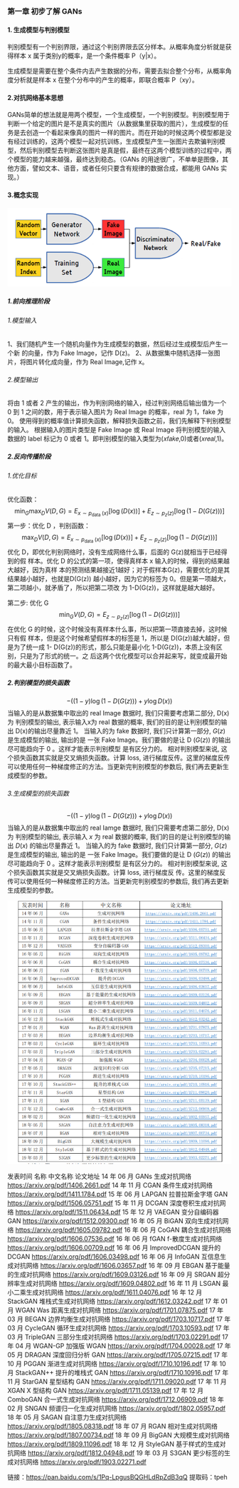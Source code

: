 ### 第一章 初步了解 GANs 

#### 1. 生成模型与判别模型

判别模型有一个判别界限，通过这个判别界限去区分样本。从概率角度分析就是获得样本 x 属于类别y的概率，是一个条件概率 P（y|x）。

生成模型是需要在整个条件内去产生数据的分布，需要去拟合整个分布，从概率角度分析就是样本 x 在整个分布中的产生的概率，即联合概率 P（xy）。

#### 2.对抗网络基本思想

GANs简单的想法就是用两个模型，一个生成模型，一个判别模型。判别模型用于判断一个给定的图片是不是真实的图片（从数据集里获取的图片），生成模型的任务是去创造一个看起来像真的图片一样的图片。而在开始的时候这两个模型都是没有经过训练的，这两个模型一起对抗训练，生成模型产生一张图片去欺骗判别模型，然后判别模型去判断这张图片是真是假，最终在这两个模型训练的过程中，两个模型的能力越来越强，最终达到稳态。（GANs 的用途很广，不单单是图像，其他方面，譬如文本、语音，或者任何只要含有规律的数据合成，都能用 GANs 实现。）

#### 3.概念实现

![image-20220502193242555](笔记.assets/image-20220502193242555.png)

##### 1.前向推理阶段

###### 1.模型输入

1、我们随机产生一个随机向量作为生成模型的数据，然后经过生成模型后产生一个新
的向量，作为 Fake Image，记作 D(z)。 
2、从数据集中随机选择一张图片，将图片转化成向量，作为 Real Image,记作 x。

###### 2.模型输出

将由 1 或者 2 产生的输出，作为判别网络的输入，经过判别网络后输出值为一个 0 到 1
之间的数，用于表示输入图片为 Real Image 的概率，real 为 1，fake 为 0。 
使用得到的概率值计算损失函数，解释损失函数之前，我们先解释下判别模型的输入。
根据输入的图片类型是 Fake Image 或 Real Image 将判别模型的输入数据的 label 标记为 0
或者 1。即判别模型的输入类型为(𝑥𝑓𝑎𝑘𝑒,0)或者(𝑥𝑟𝑒𝑎𝑙,1)。 

##### 2.反向传播阶段

###### 1.优化目标 

优化函数：
$$
\min _{G} \max _{D} V(D, G)=E_{x \sim p_{\text {data }}(x)}[\log (D(x))]+E_{z \sim p_{z}(z)}[\log (1-D(G(z)))]
$$
第一步：优化 D ，判别函数：
$$
\max _{D} V(D, G)=E_{x \sim p_{\text {data }}(x)}[\log (D(x))]+E_{z \sim p_{z}(z)}[\log (1-D(G(z)))]
$$
优化 D，即优化判别网络时，没有生成网络什么事，后面的 G(z)就相当于已经得到的假
样本。优化 D 的公式的第一项，使得真样本 x 输入的时候，得到的结果越大越好，因为真样
本的预测结果越接近1越好；对于假样本G(z)，需要优化的是其结果越小越好，也就是D(G(z))
越小越好，因为它的标签为 0。但是第一项越大，第二项越小，就矛盾了，所以把第二项改
为 1-D(G(z))，这样就是越大越好。 

第二步: 优化 G
$$
\min _{G} V(D, G)=E_{z \sim p_{z}(z)}[\log (1-D(G(z)))]
$$
在优化 G 的时候，这个时候没有真样本什么事，所以把第一项直接去掉，这时候只有假
样本，但是这个时候希望假样本的标签是 1，所以是 D(G(z))越大越好，但是为了统一成 1-
D(G(z))的形式，那么只能是最小化 1-D(G(z))，本质上没有区别，只是为了形式的统一。之
后这两个优化模型可以合并起来写，就变成最开始的最大最小目标函数了。

##### 2.判别模型的损失函数 

$$
-((1-y) \log (1-D(G(z)))+y \log D(x))
$$
当输入的是从数据集中取出的 real Image 数据时, 我们只需要考虑第二部分, $\mathrm{D}(\mathrm{x})$ 为 判别模型的输出, 表示输入x为 real 数据的概率, 我们的目的是让判别模型的输出 D(x)的输出尽量靠近 1。
当输入的为 fake 数据时, 我们只计算第一部分, $G(z)$ 是生成模型的输出, 输出的是 一张 Fake Image。我们要做的是让 D $(G(z))$ 的输出尽可能趋向于 0 。这样才能表示判别模型 是有区分力的。
相对判别模型来说, 这个损失函数其实就是交叉熵损失函数。计算 loss, 进行梯度反传。这里的梯度反传可以使用任何一种梯度修正的方法。当更新完判别模型的参数后, 我们再去更新生成模型的参数。

###### 3.生成模型的损失函数 

$$
-((1-y) \log (1-D(G(z)))+y \log D(x))
$$
当输入的是从数据集中取出的 real Iamge 数据时, 我们只需要考虑第二部分, $\mathrm{D}(\mathrm{x})$ 为 判别模型的输出, 表示输入 $x$ 为 real 数据的概率, 我们的目的是让判别模型的输出 $D(x)$ 的输出尽量靠近 1。
当输入的为 fake 数据时, 我们只计算第一部分, $G(z)$ 是生成模型的输出, 输出的是 一张 Fake Image。我们要做的是让 D $(G(z))$ 的输出尽可能趋向于 0 。这样才能表示判别模型 是有区分力的。
相对判别模型来说, 这个损失函数其实就是交叉熵损失函数。计算 loss, 进行梯度反 传。这里的梯度反传可以使用任何一种梯度修正的方法。当更新完判别模型的参数后, 我们再去更新生成模型的参数。

![IMG_e809eccc602445abb9bcaad9349854f8](笔记.assets/IMG_e809eccc602445abb9bcaad9349854f8.png)

发表时间 名称 中文名称 论文地址 
14 年 06 月 GANs 生成对抗网络 https://arxiv.org/pdf/1406.2661.pdf 
14 年 11 月 CGAN 条件生成对抗网络 https://arxiv.org/pdf/1411.1784.pdf 
15 年 06 月 LAPGAN 拉普拉斯金字塔 GAN https://arxiv.org/pdf/1506.05751.pdf 
15 年 11 月 DCGAN 深度卷积生成对抗网络 https://arxiv.org/pdf/1511.06434.pdf 
15 年 12 月 VAEGAN 变分自编码器 GAN https://arxiv.org/pdf/1512.09300.pdf 
16 年 05 月 BiGAN 双向生成对抗网络 https://arxiv.org/pdf/1605.09782.pdf 
16 年 06 月 CoGAN 耦合生成对抗网络 https://arxiv.org/pdf/1606.07536.pdf 
16 年 06 月 fGAN f-散度生成对抗网络 https://arxiv.org/pdf/1606.00709.pdf 
16 年 06 月 ImprovedDCGAN 提升的 DCGAN https://arxiv.org/pdf/1606.03498.pdf 
16 年 06 月 InfoGAN 互信息生成对抗网络 https://arxiv.org/pdf/1606.03657.pdf 
16 年 09 月 EBGAN 基于能量的生成对抗网络 https://arxiv.org/pdf/1609.03126.pdf 
16 年 09 月 SRGAN 超分辨率生成对抗网络 https://arxiv.org/pdf/1609.04802.pdf 
16 年 11 月 LSGAN 最小二乘生成对抗网络 https://arxiv.org/pdf/1611.04076.pdf 
16 年 12 月 StackGAN 堆栈式生成对抗网络 https://arxiv.org/pdf/1612.03242.pdf 
17 年 01 月 WGAN Was 距离生成对抗网络 https://arxiv.org/pdf/1701.07875.pdf 
17 年 03 月 BEGAN 边界均衡生成对抗网络 https://arxiv.org/pdf/1703.10717.pdf 
17 年 03 月 CycleGAN 循环生成对抗网络 https://arxiv.org/pdf/1703.10593.pdf 
17 年 03 月 TripleGAN 三部分生成对抗网络 https://arxiv.org/pdf/1703.02291.pdf 
17 年 04 月 WGAN-GP 加强版 WGAN https://arxiv.org/pdf/1704.00028.pdf 
17 年 05 月 DRAGAN 深度回归分析 GAN https://arxiv.org/pdf/1705.07215.pdf 
17 年 10 月 PGGAN 渐进生成对抗网络 https://arxiv.org/pdf/1710.10196.pdf 
17 年 10 月 StackGAN++ 提升的堆栈式 GAN https://arxiv.org/pdf/1710.10916.pdf 
17 年 11 月 StarGAN 星型结构 GAN https://arxiv.org/pdf/1711.09020.pdf 
17 年 11 月 XGAN X 型结构 GAN https://arxiv.org/pdf/1711.05139.pdf 
17 年 12 月 ComboGAN 合一式生成对抗网络 https://arxiv.org/pdf/1712.06909.pdf 
18 年 02 月 SNGAN 频谱归一化生成对抗网络 https://arxiv.org/pdf/1802.05957.pdf 
18 年 05 月 SAGAN 自注意力生成对抗网络 https://arxiv.org/pdf/1805.08318.pdf 
18 年 07 月 RGAN 相对生成对抗网络 https://arxiv.org/pdf/1807.00734.pdf 
18 年 09 月 BigGAN 大规模生成对抗网络 https://arxiv.org/pdf/1809.11096.pdf 
18 年 12 月 StyleGAN 基于样式的生成对抗网络 https://arxiv.org/pdf/1812.04948.pdf 
19 年 03 月 S3GAN 更少标签的生成对抗网络 https://arxiv.org/pdf/1903.02271.pdf 

链接：https://pan.baidu.com/s/1Pq-LpgusBQGHLdRpZdB3qQ 
 提取码：tpeh 

